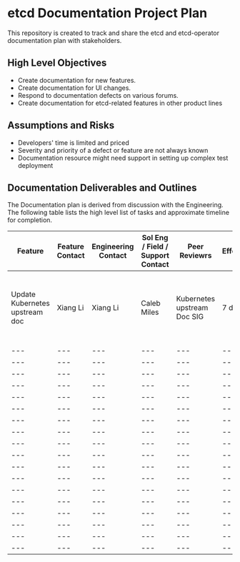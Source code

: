 # etcd Documentation Project Plan

This repository is created to track and share the etcd and etcd-operator documentation plan with stakeholders.

## High Level Objectives

* Create documentation for new features.
* Create documentation for UI changes.
* Respond to documentation defects on various forums.
* Create documentation for etcd-related features in other product lines

## Assumptions and Risks

* Developers' time is limited and priced
* Severity and priority of a defect or feature are not always known
* Documentation resource might need support in setting up complex test deployment

## Documentation Deliverables and Outlines

The Documentation plan is derived from discussion with the Engineering. The following table lists the high level list of tasks and approximate timeline for completion.

Feature | Feature Contact | Engineering Contact | Sol Eng / Field / Support Contact | Peer Reviewrs | Effort(days) |  Approx date of completion |Status | 
--- | --- | --- | --- |--- |--- |--- |--- |
Update Kubernetes upstream doc | Xiang Li | Xiang Li | Caleb Miles |Kubernetes upstream Doc SIG |7 days | unknown |PR submitted on 6/13 - awiting feedback. Pinged on Kubernetes doc-sig |
--- | --- | --- | --- |--- |--- |--- |--- |
--- | --- | --- | --- |--- |--- |--- |--- |
--- | --- | --- | --- |--- |--- |--- |--- |
--- | --- | --- | --- |--- |--- |--- |--- |
--- | --- | --- | --- |--- |--- |--- |--- |
--- | --- | --- | --- |--- |--- |--- |--- |
--- | --- | --- | --- |--- |--- |--- |--- |
--- | --- | --- | --- |--- |--- |--- |--- |
--- | --- | --- | --- |--- |--- |--- |--- |
--- | --- | --- | --- |--- |--- |--- |--- |
--- | --- | --- | --- |--- |--- |--- |--- |
--- | --- | --- | --- |--- |--- |--- |--- |
--- | --- | --- | --- |--- |--- |--- |--- |
--- | --- | --- | --- |--- |--- |--- |--- |
--- | --- | --- | --- |--- |--- |--- |--- |
--- | --- | --- | --- |--- |--- |--- |--- |
--- | --- | --- | --- |--- |--- |--- |--- |
--- | --- | --- | --- |--- |--- |--- |--- |






